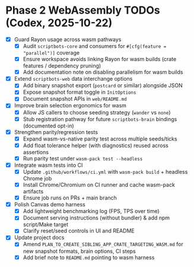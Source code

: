 # Phase 2 WebAssembly TODOs (Codex, 2025-10-22)

- [x] Guard Rayon usage across wasm pathways
  - [x] Audit `scriptbots-core` and consumers for `#[cfg(feature = "parallel")]` coverage
  - [x] Ensure workspace avoids linking Rayon for wasm builds (crate features / dependency pruning)
  - [x] Add documentation note on disabling parallelism for wasm builds
- [x] Extend `scriptbots-web` data interchange options
  - [x] Add binary snapshot export (`postcard` or similar) alongside JSON
  - [x] Expose snapshot format toggle in `InitOptions`
  - [x] Document snapshot APIs in `web/README.md`
- [x] Improve brain selection ergonomics for wasm
  - [x] Allow JS callers to choose seeding strategy (`wander` vs `none`)
  - [x] Stub registration pathway for future `scriptbots-brain` bindings (documented opt-in)
- [x] Strengthen parity/regression tests
  - [x] Expand wasm-vs-native parity test across multiple seeds/ticks
  - [x] Add float tolerance helper (with diagnostics) reused across assertions
  - [x] Run parity test under `wasm-pack test --headless`
- [x] Integrate wasm tests into CI
  - [x] Update `.github/workflows/ci.yml` with `wasm-pack build` + headless Chrome job
  - [x] Install Chrome/Chromium on CI runner and cache wasm-pack artifacts
  - [x] Ensure job runs on PRs + main branch
- [x] Polish Canvas demo harness
  - [x] Add lightweight benchmarking log (FPS, TPS over time)
  - [x] Document serving instructions (without bundler) & add npm script/Make target
  - [x] Clarify reset/seed controls in UI and README
- [x] Update project docs
  - [x] Amend `PLAN_TO_CREATE_SIBLING_APP_CRATE_TARGETING_WASM.md` for new snapshot formats, brain options, CI steps
  - [x] Add brief note to `README.md` pointing to wasm harness
